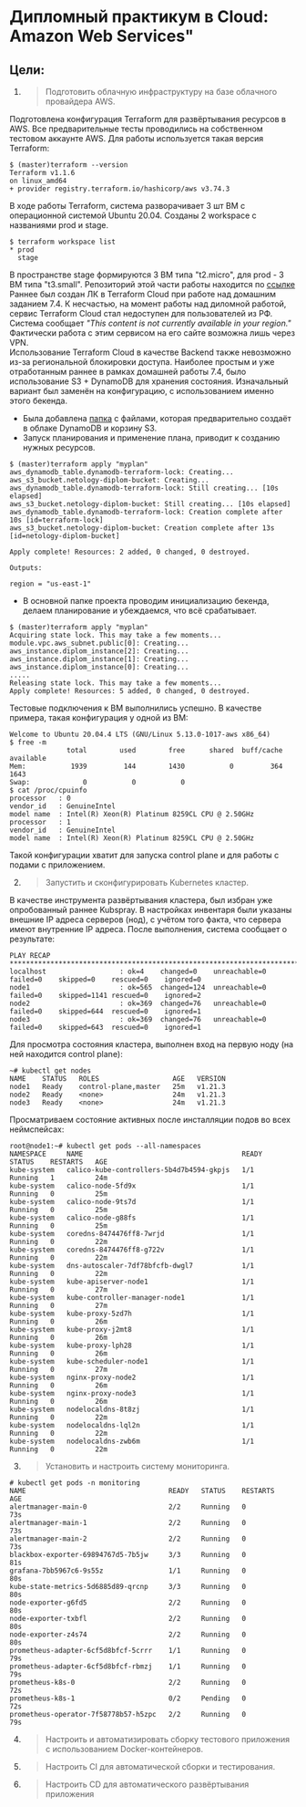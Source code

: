 
# Дипломный практикум в Cloud: Amazon Web Services"

## Цели:

1. > Подготовить облачную инфраструктуру на базе облачного провайдера AWS.    

Подготовлена конфигурация Terraform для развёртывания ресурсов в AWS. Все предварительные тесты проводились на собственном тестовом аккаунте AWS. Для работы используется такая версия Terraform:
```
$ (master)terraform --version
Terraform v1.1.6
on linux_amd64
+ provider registry.terraform.io/hashicorp/aws v3.74.3
```
  В ходе работы Terraform, система разворачивает 3 шт ВМ с операционной системой Ubuntu 20.04. Созданы 2 workspace с названиями prod и stage.  
```
$ terraform workspace list
* prod
  stage
  ```
  В пространстве stage формируются 3 ВМ типа "t2.micro", для prod - 3 ВМ типа "t3.small". 
Репозиторий этой части работы находится по [ссылке](https://github.com/Protosuv/devops-diplom-terraform "https://github.com/Protosuv/devops-diplom-terraform")  
Раннее был создан ЛК в Terraform Cloud при работе над домашним заданием 7.4. К несчастью, на момент работы над диломной работой, сервис Terraform Cloud стал недоступен для пользователей из РФ. Система сообщает _"This content is not currently available in your region."_ Фактически работа с этим сервисом на его сайте возможна лишь через VPN.  
Использование Terraform Cloud в качестве Backend также невозможно из-за региональной блокировки доступа. Наиболее простым и уже отработанным раннее в рамках домашней работы 7.4, было использование S3 + DynamoDB для хранения состояния. Изначальный вариант был заменён на конфигурацию, с использованием именно этого бекенда.  
* Была добавлена [папка](https://github.com/Protosuv/devops-diplom-terraform/tree/master/S3 "https://github.com/Protosuv/devops-diplom-terraform/tree/master/S3") с файлами, которая предварительно создаёт в облаке DynamoDB и корзину S3.  
* Запуск планирования и применение плана, приводит к созданию нужных ресурсов.  
```
$ (master)terraform apply "myplan"
aws_dynamodb_table.dynamodb-terraform-lock: Creating...
aws_s3_bucket.netology-diplom-bucket: Creating...
aws_dynamodb_table.dynamodb-terraform-lock: Still creating... [10s elapsed]
aws_s3_bucket.netology-diplom-bucket: Still creating... [10s elapsed]
aws_dynamodb_table.dynamodb-terraform-lock: Creation complete after 10s [id=terraform-lock]
aws_s3_bucket.netology-diplom-bucket: Creation complete after 13s [id=netology-diplom-bucket]

Apply complete! Resources: 2 added, 0 changed, 0 destroyed.

Outputs:

region = "us-east-1"
```
* В основной папке проекта проводим инициализацию бекенда, делаем планирование и убеждаемся, что всё срабатывает.
```
$ (master)terraform apply "myplan"
Acquiring state lock. This may take a few moments...
module.vpc.aws_subnet.public[0]: Creating...
aws_instance.diplom_instance[2]: Creating...
aws_instance.diplom_instance[1]: Creating...
aws_instance.diplom_instance[0]: Creating...
.....
Releasing state lock. This may take a few moments...
Apply complete! Resources: 5 added, 0 changed, 0 destroyed.
```
Тестовые подключения к ВМ выполнились успешно. В качестве примера, такая конфигурация у одной из ВМ:
```
Welcome to Ubuntu 20.04.4 LTS (GNU/Linux 5.13.0-1017-aws x86_64)
$ free -m
              total        used        free      shared  buff/cache   available
Mem:           1939         144        1430           0         364        1643
Swap:             0           0           0
$ cat /proc/cpuinfo
processor	: 0
vendor_id	: GenuineIntel
model name	: Intel(R) Xeon(R) Platinum 8259CL CPU @ 2.50GHz
processor	: 1
vendor_id	: GenuineIntel
model name	: Intel(R) Xeon(R) Platinum 8259CL CPU @ 2.50GHz
```
Такой конфигурации хватит для запуска control plane и для работы с подами с приложением.

2. >Запустить и сконфигурировать Kubernetes кластер.  

В качестве инструмента развёртывания кластера, был избран уже опробованный раннее Kubspray. В настройках инвентаря были указаны внешние IP адреса серверов (нод), с учётом того факта, что сервера имеют внутренние IP адреса. После выполнения, система сообщает о результате:
```
PLAY RECAP **************************************************************************************************************************************************************
localhost                  : ok=4    changed=0    unreachable=0    failed=0    skipped=0    rescued=0    ignored=0   
node1                      : ok=565  changed=124  unreachable=0    failed=0    skipped=1141 rescued=0    ignored=2   
node2                      : ok=369  changed=76   unreachable=0    failed=0    skipped=644  rescued=0    ignored=1   
node3                      : ok=369  changed=76   unreachable=0    failed=0    skipped=643  rescued=0    ignored=1
```
Для просмотра состояния кластера, выполнен вход на первую ноду (на ней находится control plane):

```
~# kubectl get nodes
NAME    STATUS   ROLES                  AGE   VERSION
node1   Ready    control-plane,master   25m   v1.21.3
node2   Ready    <none>                 24m   v1.21.3
node3   Ready    <none>                 24m   v1.21.3
```
Просматриваем состояние активных после инсталляции подов во всех неймспейсах:
```
root@node1:~# kubectl get pods --all-namespaces
NAMESPACE     NAME                                       READY   STATUS    RESTARTS   AGE
kube-system   calico-kube-controllers-5b4d7b4594-gkpjs   1/1     Running   1          24m
kube-system   calico-node-5fd9x                          1/1     Running   0          25m
kube-system   calico-node-9ts7d                          1/1     Running   0          25m
kube-system   calico-node-g88fs                          1/1     Running   0          25m
kube-system   coredns-8474476ff8-7wrjd                   1/1     Running   0          22m
kube-system   coredns-8474476ff8-g722v                   1/1     Running   0          22m
kube-system   dns-autoscaler-7df78bfcfb-dwgl7            1/1     Running   0          22m
kube-system   kube-apiserver-node1                       1/1     Running   0          27m
kube-system   kube-controller-manager-node1              1/1     Running   0          27m
kube-system   kube-proxy-5zd7h                           1/1     Running   0          26m
kube-system   kube-proxy-j2mt8                           1/1     Running   0          26m
kube-system   kube-proxy-lph28                           1/1     Running   0          26m
kube-system   kube-scheduler-node1                       1/1     Running   0          27m
kube-system   nginx-proxy-node2                          1/1     Running   0          26m
kube-system   nginx-proxy-node3                          1/1     Running   0          26m
kube-system   nodelocaldns-8t8zj                         1/1     Running   0          22m
kube-system   nodelocaldns-lql2n                         1/1     Running   0          22m
kube-system   nodelocaldns-zwb6m                         1/1     Running   0          22m
```


3. >Установить и настроить систему мониторинга.

```
# kubectl get pods -n monitoring 
NAME                                   READY   STATUS    RESTARTS   AGE
alertmanager-main-0                    2/2     Running   0          73s
alertmanager-main-1                    2/2     Running   0          73s
alertmanager-main-2                    2/2     Running   0          73s
blackbox-exporter-69894767d5-7b5jw     3/3     Running   0          81s
grafana-7bb5967c6-9s55z                1/1     Running   0          80s
kube-state-metrics-5d6885d89-qrcnp     3/3     Running   0          80s
node-exporter-g6fd5                    2/2     Running   0          80s
node-exporter-txbfl                    2/2     Running   0          80s
node-exporter-z4s74                    2/2     Running   0          80s
prometheus-adapter-6cf5d8bfcf-5crrr    1/1     Running   0          79s
prometheus-adapter-6cf5d8bfcf-rbmzj    1/1     Running   0          79s
prometheus-k8s-0                       2/2     Running   0          72s
prometheus-k8s-1                       0/2     Pending   0          72s
prometheus-operator-7f58778b57-h5zpc   2/2     Running   0          79s
```

4. >Настроить и автоматизировать сборку тестового приложения с использованием Docker-контейнеров.
5. >Настроить CI для автоматической сборки и тестирования.
6. >Настроить CD для автоматического развёртывания приложения
